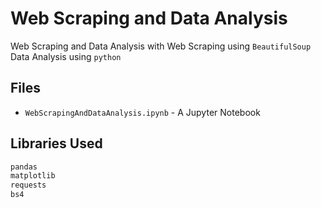 # Web Scraping and Data Analysis

Web Scraping and Data Analysis with Web Scraping using `BeautifulSoup` Data Analysis using `python`

## Files

- `WebScrapingAndDataAnalysis.ipynb` - A Jupyter Notebook

## Libraries Used


```python
pandas
matplotlib
requests
bs4
```